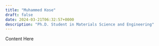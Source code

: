 ```yaml
---
title: "Muhammed Kose"
draft: false
date: 2024-03-21T06:32:57+0000
description: "Ph.D. Student in Materials Science and Engineering"
---
```


Content Here